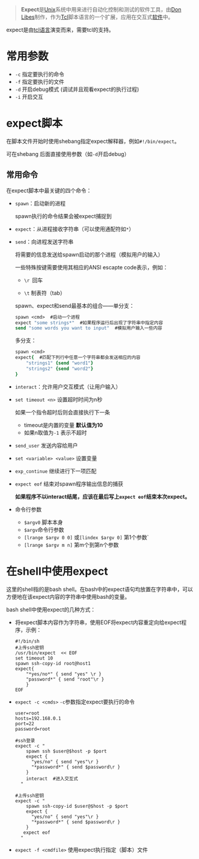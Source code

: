 > **Expect**是[Unix](https://zh.wikipedia.org/wiki/Unix)系统中用来进行自动化控制和测试的软件工具，由[Don Libes](https://zh.wikipedia.org/w/index.php?title=Don_Libes&action=edit&redlink=1)制作，作为[Tcl](https://zh.wikipedia.org/wiki/Tcl)脚本语言的一个扩展，应用在交互式[软件](https://zh.wikipedia.org/wiki/%E8%BD%AF%E4%BB%B6)中。

expect是由[tcl语言](https://link.jianshu.com?t=http://www.tldp.org/HOWTO/TclTk-HOWTO-3.html#ss3.1)演变而来，需要tcl的支持。

# 常用参数

- `-c` 指定要执行的命令
- `-f` 指定要执行的文件
- `-d` 开启debug模式 (调试并且观看expect的执行过程)
- `-i` 开启交互

# expect脚本

在脚本文件开始时使用shebang指定expect解释器，例如`#!/bin/expect`。

可在shebang 后面直接使用参数（如`-d`开启debug）

## 常用命令

在expect脚本中最关键的四个命令：

- `spawn`：启动新的进程

  spawn执行的命令结果会被expect捕捉到

- `expect`：从进程接收字符串（可以使用通配符如`*`）

- `send`：向进程发送字符串

  将需要的信息发送给spawn启动的那个进程（模拟用户的输入）

  一些特殊按键需要使用其相应的ANSI escapte code表示，例如：

  - `\r `回车

  - `\t` 制表符（tab）


  spawn、expect和send最基本的组合——单分支：

  ```tcl
  spawn <cmd>  #启动一个进程
  expect "some strings*"  #如果程序运行后出现了字符串中指定内容
  send "some words you want to input"  #模拟用户输入一些内容 
  ```

  多分支：

  ```tcl
  spawn <cmd>
  expect{  #匹配下列行中任意一个字符串都会发送相应的内容
      "strings1" {send "word1"}
      "strings2" {send "word2"}
  }
  ```

- `interact`：允许用户交互模式（让用户输入）

- `set timeout <n>` 设置超时时间为n秒

  如果一个指令超时后则会直接执行下一条

  - timeout是内置的变量 **默认值为10** 
  - 如果n取值为`-1` 表示不超时

- `send_user`  发送内容给用户

- `set <variable> <value>`  设置变量

- `exp_continue`  继续进行下一项匹配

- `expect eof` 结束对spawn程序输出信息的捕获

  **如果程序不以interact结尾，应该在最后写上`expect eof`结束本次expect。**

- 命令行参数

  - `$argv0`  脚本本身
  - `$argv`命令行参数
  - `[lrange $argv 0 0]` 或`[lindex $argv 0]`  第1个参数`
  - `[lrange $argv m n]`  第m个到第n个参数

# 在shell中使用expect

这里的shell指的是bash shell。在bash中的expect语句均放置在字符串中，可以方便地在该expect内容的字符串中使用bash的变量。

bash shell中使用expect的几种方式：

- 将expect脚本内容作为字符串，使用EOF将expect内容重定向给expect程序，示例：

  ```shell
  #!/bin/sh
  #上传ssh密钥
  /usr/bin/expect  << EOF
  set timeout 10
  spawn ssh-copy-id root@host1
  expect{
      "*yes/no*" { send "yes" \r }
      "password*" { send "root"\r }
      }
  EOF
  ```

- `expect -c <cmds>`  `-c`参数指定expect要执行的命令 

  ```shell
  user=root
  hosts=192.168.0.1
  port=22
  password=root
  
  #ssh登录
  expect -c "
      spawn ssh $user@$host -p $port
      expect {
        "yes/no" { send "yes"\r }
        "*password*" { send $password\r }
      }
      interact  #进入交互式
    "
    
  #上传ssh密钥
  expect -c "
      spawn ssh-copy-id $user@$host -p $port
      expect {
        "yes/no" { send "yes"\r }
        "*password*" { send $password\r }
      }
     expect eof
    "
  ```

- `expect -f <cmdfile>`   使用expect执行指定（脚本）文件
